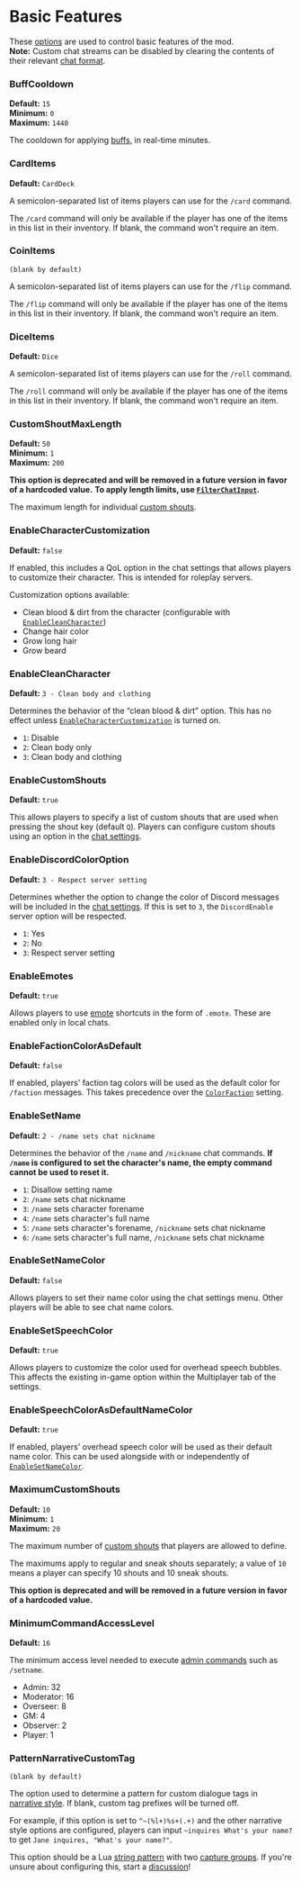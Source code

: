 # Basic Features

These [options](./index.md) are used to control basic features of the mod.  
**Note:** Custom chat streams can be disabled by clearing the contents of their relevant [chat format](./chat-formats.md).

### BuffCooldown
**Default:** `15`  
**Minimum:** `0`  
**Maximum:** `1440`

The cooldown for applying [buffs](./filters-predicates.md#predicateapplybuff), in real-time minutes.

### CardItems
**Default:** `CardDeck`

A semicolon-separated list of items players can use for the `/card` command.

The `/card` command will only be available if the player has one of the items in this list in their inventory.
If blank, the command won't require an item.

### CoinItems
`(blank by default)`

A semicolon-separated list of items players can use for the `/flip` command.

The `/flip` command will only be available if the player has one of the items in this list in their inventory.
If blank, the command won't require an item.

### DiceItems
**Default:** `Dice`

A semicolon-separated list of items players can use for the `/roll` command.

The `/roll` command will only be available if the player has one of the items in this list in their inventory.
If blank, the command won't require an item.

### CustomShoutMaxLength
**Default:** `50`  
**Minimum:** `1`  
**Maximum:** `200`

**This option is deprecated and will be removed in a future version in favor of a hardcoded value.**
**To apply length limits, use [`FilterChatInput`](./filters-predicates.md#filterchatinput).**

The maximum length for individual [custom shouts](#enablecustomshouts).

### EnableCharacterCustomization
**Default:** `false`

If enabled, this includes a QoL option in the chat settings that allows players to customize their character. This is intended for roleplay servers.

Customization options available:
- Clean blood & dirt from the character (configurable with [`EnableCleanCharacter`](#enablecleancharacter))
- Change hair color
- Grow long hair
- Grow beard

### EnableCleanCharacter
**Default:** `3 - Clean body and clothing`

Determines the behavior of the “clean blood & dirt” option.
This has no effect unless [`EnableCharacterCustomization`](#enablecharactercustomization) is turned on.

- `1`: Disable
- `2`: Clean body only
- `3`: Clean body and clothing

### EnableCustomShouts
**Default:** `true`

This allows players to specify a list of custom shouts that are used when pressing the shout key (default `Q`).
Players can configure custom shouts using an option in the [chat settings](../user-guide/chat-settings.md).

### EnableDiscordColorOption
**Default:** `3 - Respect server setting`

Determines whether the option to change the color of Discord messages will be included in the [chat settings](../user-guide/chat-settings.md).
If this is set to `3`, the `DiscordEnable` server option will be respected.

- `1`: Yes
- `2`: No
- `3`: Respect server setting

### EnableEmotes
**Default:** `true`

Allows players to use [emote](../user-guide/emote-shortcuts.md) shortcuts in the form of `.emote`.
These are enabled only in local chats.

### EnableFactionColorAsDefault
**Default:** `false`

If enabled, players' faction tag colors will be used as the default color for `/faction` messages.
This takes precedence over the [`ColorFaction`](./colors.md#colorfaction) setting.

### EnableSetName
**Default:** `2 - /name sets chat nickname`

Determines the behavior of the `/name` and `/nickname` chat commands.
**If `/name` is configured to set the character's name, the empty command cannot be used to reset it.**

- `1`: Disallow setting name
- `2`: `/name` sets chat nickname
- `3`: `/name` sets character forename
- `4`: `/name` sets character's full name
- `5`: `/name` sets character's forename, `/nickname` sets chat nickname
- `6`: `/name` sets character's full name, `/nickname` sets chat nickname

### EnableSetNameColor
**Default:** `false`

Allows players to set their name color using the chat settings menu.
Other players will be able to see chat name colors.

### EnableSetSpeechColor
**Default:** `true`

Allows players to customize the color used for overhead speech bubbles.
This affects the existing in-game option within the Multiplayer tab of the settings.

### EnableSpeechColorAsDefaultNameColor
**Default:** `true`

If enabled, players' overhead speech color will be used as their default name color.
This can be used alongside with or independently of [`EnableSetNameColor`](#enablesetnamecolor).

### MaximumCustomShouts
**Default:** `10`  
**Minimum:** `1`  
**Maximum:** `20`

The maximum number of [custom shouts](#enablecustomshouts) that players are allowed to define.

The maximums apply to regular and sneak shouts separately; a value of `10` means a player can specify 10 shouts and 10 sneak shouts.

**This option is deprecated and will be removed in a future version in favor of a hardcoded value.**

### MinimumCommandAccessLevel
**Default:** `16`

The minimum access level needed to execute [admin commands](../user-guide/admins.md#commands) such as `/setname`.

- Admin: 32
- Moderator: 16
- Overseer: 8
- GM: 4
- Observer: 2
- Player: 1

### PatternNarrativeCustomTag
`(blank by default)`

The option used to determine a pattern for custom dialogue tags in [narrative style](./filters-predicates.md#predicateusenarrativestyle).
If blank, custom tag prefixes will be turned off.

For example, if this option is set to `^~(%l+)%s+(.+)` and the other narrative style options are configured, players can input `~inquires What's your name?` to get `Jane inquires, "What's your name?"`.

This option should be a Lua [string pattern](https://www.lua.org/pil/20.2.html) with two [capture groups](https://www.lua.org/pil/20.3.html).
If you're unsure about configuring this, start a [discussion](https://github.com/omarkmu/pz-omichat/discussions/new?category=q-a)!
